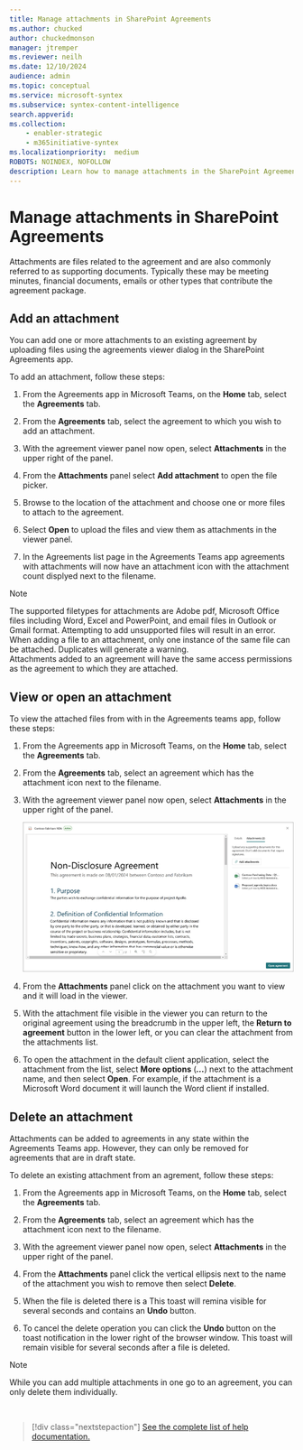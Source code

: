 ```yaml
---
title: Manage attachments in SharePoint Agreements
ms.author: chucked
author: chuckedmonson
manager: jtremper
ms.reviewer: neilh
ms.date: 12/10/2024
audience: admin
ms.topic: conceptual
ms.service: microsoft-syntex
ms.subservice: syntex-content-intelligence
search.appverid: 
ms.collection: 
    - enabler-strategic
    - m365initiative-syntex
ms.localizationpriority:  medium
ROBOTS: NOINDEX, NOFOLLOW
description: Learn how to manage attachments in the SharePoint Agreements solution.
---
```


# Manage attachments in SharePoint Agreements

Attachments are files related to the agreement and are also commonly referred to as supporting documents. Typically these may be meeting minutes, financial documents, emails or other types that contribute the agreement package.

## Add an attachment

You can add one or more attachments to an existing agreement by uploading files using the agreements viewer dialog in the SharePoint Agreements app.

To add an attachment, follow these steps:

1. From the Agreements app in Microsoft Teams, on the **Home** tab, select the **Agreements** tab.

2. From the **Agreements** tab, select the agreement to which you wish to add an attachment.

3. With the agreement viewer panel now open, select **Attachments** in the upper right of the panel.

4. From the **Attachments** panel select **Add attachment** to open the file picker.

5. Browse to the location of the attachment and choose one or more files to attach to the agreement.

6. Select **Open** to upload the files and view them as attachments in the viewer panel.

7. In the Agreements list page in the Agreements Teams app agreements with attachments will now have an attachment icon with the attachment count displyed next to the filename.

> [!NOTE]
> The supported filetypes for attachments are Adobe pdf, Microsoft Office files including Word, Excel and PowerPoint, and email files in Outlook or Gmail format. Attempting to add unsupported files will result in an error.<br>
> When adding a file to an attachment, only one instance of the same file can be attached. Duplicates will generate a warning.<br>
> Attachments added to an agreement will have the same access permissions as the agreement to which they are attached.

## View or open an attachment

To view the attached files from with in the Agreements teams app, follow these steps:

1. From the Agreements app in Microsoft Teams, on the **Home** tab, select the **Agreements** tab.

2. From the **Agreements** tab, select an agreement which has the attachment icon next to the filename.

3. With the agreement viewer panel now open, select **Attachments** in the upper right of the panel.

   ![A screenshot of the agreement viewer page.](../../media/content-understanding/agreements-attachments.png)

4. From the **Attachments** panel click on the attachment you want to view and it will load in the viewer.

5. With the attachment file visible in the viewer you can return to the original agreement using the breadcrumb in the upper left, the **Return to agreement** button in the lower left, or you can clear the attachment from the attachments list.

6. To open the attachment in the default client application, select the attachment from the list, select **More options** (***...***) next to the attachment name, and then select **Open**. For example, if the attachment is a Microsoft Word document it will launch the Word client if installed.

## Delete an attachment

Attachments can be added to agreements in any state within the Agreements Teams app. However, they can only be removed for agreements that are in draft state.

To delete an existing attachment from an agrement, follow these steps:

1. From the Agreements app in Microsoft Teams, on the **Home** tab, select the **Agreements** tab.

2. From the **Agreements** tab, select an agreement which has the attachment icon next to the filename.

3. With the agreement viewer panel now open, select **Attachments** in the upper right of the panel.

4. From the **Attachments** panel click the vertical ellipsis next to the name of the attachment you wish to remove then select **Delete**.

5. When the file is deleted there is a  This toast will remina visible for several seconds and contains an **Undo** button.

6. To cancel the delete operation you can click the **Undo** button on the toast notification in the lower right of the browser window. This toast will remain visible for several seconds after a file is deleted.

> [!NOTE]
> While you can add multiple attachments in one go to an agreement, you can only delete them individually.

<br>

> [!div class="nextstepaction"]
> [See the complete list of help documentation.](agreements-overview.md#help-documentation)






